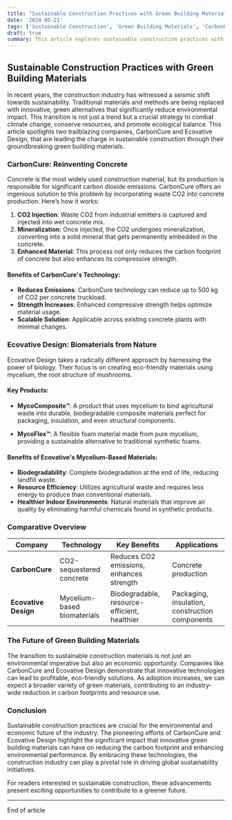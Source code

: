```yaml
--- 
title: "Sustainable Construction Practices with Green Building Materials: Driving the Future "
date: '2024-05-21'
tags: ['Sustainable Construction', 'Green Building Materials', 'CarbonCure', 'Ecovative Design', 'Environmental Performance', 'Innovation', 'Green Technology', 'Construction Industry', 'Eco-friendly']
draft: true
summary: This article explores sustainable construction practices with a focus on green building materials. Highlighting companies like CarbonCure and Ecovative Design, we delve into how innovative materials are reducing carbon footprints and enhancing environmental performance. 
---
```


## Sustainable Construction Practices with Green Building Materials

In recent years, the construction industry has witnessed a seismic shift towards sustainability. Traditional materials and methods are being replaced with innovative, green alternatives that significantly reduce environmental impact. This transition is not just a trend but a crucial strategy to combat climate change, conserve resources, and promote ecological balance. This article spotlights two trailblazing companies, CarbonCure and Ecovative Design, that are leading the charge in sustainable construction through their groundbreaking green building materials.

### CarbonCure: Reinventing Concrete

Concrete is the most widely used construction material, but its production is responsible for significant carbon dioxide emissions. CarbonCure offers an ingenious solution to this problem by incorporating waste CO2 into concrete production. Here’s how it works:

1. **CO2 Injection**: Waste CO2 from industrial emitters is captured and injected into wet concrete mix.
2. **Mineralization**: Once injected, the CO2 undergoes mineralization, converting into a solid mineral that gets permanently embedded in the concrete.
3. **Enhanced Material**: This process not only reduces the carbon footprint of concrete but also enhances its compressive strength.

#### Benefits of CarbonCure's Technology:
- **Reduces Emissions**: CarbonCure technology can reduce up to 500 kg of CO2 per concrete truckload.
- **Strength Increases**: Enhanced compressive strength helps optimize material usage.
- **Scalable Solution**: Applicable across existing concrete plants with minimal changes.

### Ecovative Design: Biomaterials from Nature

Ecovative Design takes a radically different approach by harnessing the power of biology. Their focus is on creating eco-friendly materials using mycelium, the root structure of mushrooms. 

#### Key Products:
- **MycoComposite™**: A product that uses mycelium to bind agricultural waste into durable, biodegradable composite materials perfect for packaging, insulation, and even structural components.
  
- **MycoFlex™**: A flexible foam material made from pure mycelium, providing a sustainable alternative to traditional synthetic foams.

#### Benefits of Ecovative's Mycelium-Based Materials:
- **Biodegradability**: Complete biodegradation at the end of life, reducing landfill waste.
- **Resource Efficiency**: Utilizes agricultural waste and requires less energy to produce than conventional materials.
- **Healthier Indoor Environments**: Natural materials that improve air quality by eliminating harmful chemicals found in synthetic products.

### Comparative Overview

| Company           | Technology        | Key Benefits                   | Applications             |
|-------------------|-------------------|--------------------------------|--------------------------|
| **CarbonCure**    | CO2-sequestered concrete | Reduces CO2 emissions, enhances strength | Concrete production      |
| **Ecovative Design** | Mycelium-based biomaterials | Biodegradable, resource-efficient, healthier | Packaging, insulation, construction components |

### The Future of Green Building Materials

The transition to sustainable construction materials is not just an environmental imperative but also an economic opportunity. Companies like CarbonCure and Ecovative Design demonstrate that innovative technologies can lead to profitable, eco-friendly solutions. As adoption increases, we can expect a broader variety of green materials, contributing to an industry-wide reduction in carbon footprints and resource use.

### Conclusion

Sustainable construction practices are crucial for the environmental and economic future of the industry. The pioneering efforts of CarbonCure and Ecovative Design highlight the significant impact that innovative green building materials can have on reducing the carbon footprint and enhancing environmental performance. By embracing these technologies, the construction industry can play a pivotal role in driving global sustainability initiatives.

For readers interested in sustainable construction, these advancements present exciting opportunities to contribute to a greener future.

---

End of article